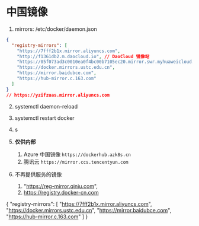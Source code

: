 # 中国镜像

1. mirrors: /etc/docker/daemon.json

```json
{
  "registry-mirrors": [
    "https://7fff2b1x.mirror.aliyuncs.com",
    "http://f1361db2.m.daocloud.io", // DaoCloud 镜像站
    "https://05f073ad3c0010ea0f4bc00b7105ec20.mirror.swr.myhuaweicloud.com",
    "https://docker.mirrors.ustc.edu.cn",
    "https://mirror.baidubce.com",
    "https://hub-mirror.c.163.com"
  ]
}
// https://yzifzuas.mirror.aliyuncs.com
```

2. systemctl daemon-reload
3. systemctl restart docker

4. s
5. **仅供内部**
   1. Azure 中国镜像 `https://dockerhub.azk8s.cn`
   2. 腾讯云 `https://mirror.ccs.tencentyun.com`
6. 不再提供服务的镜像
   1. "https://reg-mirror.qiniu.com",
   2. https://registry.docker-cn.com


{
  "registry-mirrors": [
    "https://7fff2b1x.mirror.aliyuncs.com",
    "https://docker.mirrors.ustc.edu.cn",
    "https://mirror.baidubce.com",
    "https://hub-mirror.c.163.com"
  ]
}